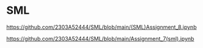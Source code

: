 # SML
https://github.com/2303A52444/SML/blob/main/(SML)Assignment_8.ipynb

https://github.com/2303A52444/SML/blob/main/Assignment_7(sml).ipynb
